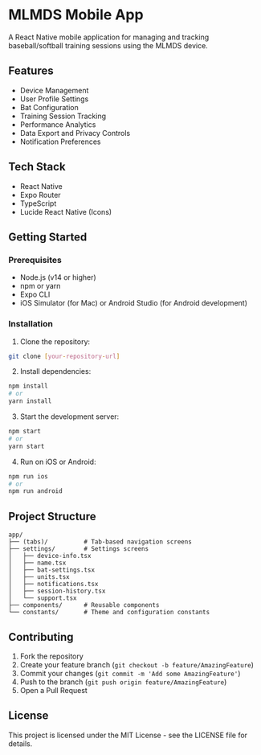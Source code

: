 # MLMDS Mobile App

A React Native mobile application for managing and tracking baseball/softball training sessions using the MLMDS device.

## Features

- Device Management
- User Profile Settings
- Bat Configuration
- Training Session Tracking
- Performance Analytics
- Data Export and Privacy Controls
- Notification Preferences

## Tech Stack

- React Native
- Expo Router
- TypeScript
- Lucide React Native (Icons)

## Getting Started

### Prerequisites

- Node.js (v14 or higher)
- npm or yarn
- Expo CLI
- iOS Simulator (for Mac) or Android Studio (for Android development)

### Installation

1. Clone the repository:
```bash
git clone [your-repository-url]
```

2. Install dependencies:
```bash
npm install
# or
yarn install
```

3. Start the development server:
```bash
npm start
# or
yarn start
```

4. Run on iOS or Android:
```bash
npm run ios
# or
npm run android
```

## Project Structure

```
app/
├── (tabs)/          # Tab-based navigation screens
├── settings/        # Settings screens
│   ├── device-info.tsx
│   ├── name.tsx
│   ├── bat-settings.tsx
│   ├── units.tsx
│   ├── notifications.tsx
│   ├── session-history.tsx
│   └── support.tsx
├── components/      # Reusable components
└── constants/       # Theme and configuration constants
```

## Contributing

1. Fork the repository
2. Create your feature branch (`git checkout -b feature/AmazingFeature`)
3. Commit your changes (`git commit -m 'Add some AmazingFeature'`)
4. Push to the branch (`git push origin feature/AmazingFeature`)
5. Open a Pull Request

## License

This project is licensed under the MIT License - see the LICENSE file for details. 